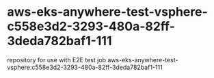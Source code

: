 # aws-eks-anywhere-test-vsphere-c558e3d2-3293-480a-82ff-3deda782baf1-111
repository for use with E2E test job aws-eks-anywhere-test-vsphere:c558e3d2-3293-480a-82ff-3deda782baf1-111
